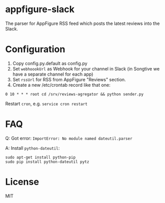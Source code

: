 # appfigure-slack
The parser for AppFigure RSS feed which posts the latest reviews into the Slack. 

# Configuration

1. Copy config.py.default as config.py
2. Set `webhoookUrl` as Webhook for your channel in Slack (in Songtive we have a separate channel for each app)
3. Set `rssUrl` for RSS from AppFigure "Reviews" section.
4. Create a new /etc/crontab record like that one:
```
0 10 * * * root cd /srv/reviews-agregator && python sender.py
```
   Restart `cron`, e.g. `service cron restart`

# FAQ

Q: Got error: `ImportError: No module named dateutil.parser` 

A: Install `python-dateutil`:
```
sudo apt-get install python-pip
sudo pip install python-dateutil pytz
```

# License

MIT

